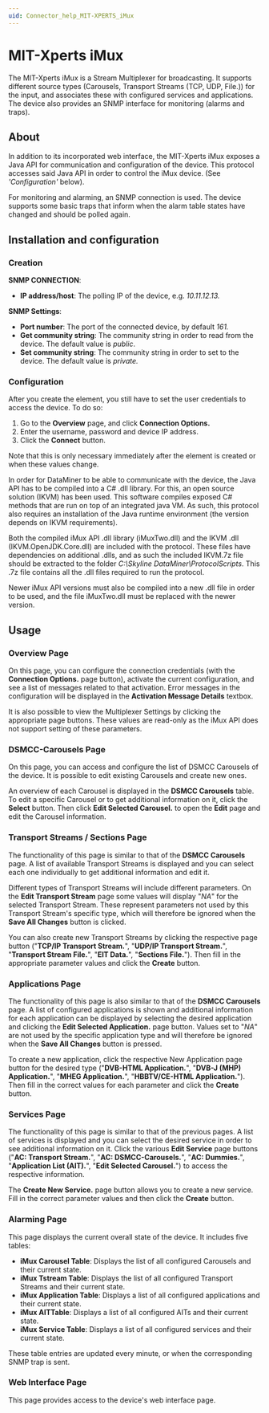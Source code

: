 ```yaml
---
uid: Connector_help_MIT-XPERTS_iMux
---
```


# MIT-Xperts iMux

The MIT-Xperts iMux is a Stream Multiplexer for broadcasting. It supports different source types (Carousels, Transport Streams (TCP, UDP, File.)) for the input, and associates these with configured services and applications. The device also provides an SNMP interface for monitoring (alarms and traps).

## About

In addition to its incorporated web interface, the MIT-Xperts iMux exposes a Java API for communication and configuration of the device. This protocol accesses said Java API in order to control the iMux device. (See *'Configuration'* below).

For monitoring and alarming, an SNMP connection is used. The device supports some basic traps that inform when the alarm table states have changed and should be polled again.

## Installation and configuration

### Creation

**SNMP CONNECTION**:

- **IP address/host**: The polling IP of the device, e.g. *10.11.12.13.*

**SNMP Settings**:

- **Port number**: The port of the connected device, by default *161.*
- **Get community string**: The community string in order to read from the device. The default value is *public*.
- **Set community string**: The community string in order to set to the device. The default value is *private.*

### Configuration

After you create the element, you still have to set the user credentials to access the device. To do so:

1. Go to the **Overview** page, and click **Connection Options.**
1. Enter the username, password and device IP address.
1. Click the **Connect** button.

Note that this is only necessary immediately after the element is created or when these values change.

In order for DataMiner to be able to communicate with the device, the Java API has to be compiled into a C# .dll library. For this, an open source solution (IKVM) has been used. This software compiles exposed C# methods that are run on top of an integrated java VM. As such, this protocol also requires an installation of the Java runtime environment (the version depends on IKVM requirements).

Both the compiled iMux API .dll library (iMuxTwo.dll) and the IKVM .dll (IKVM.OpenJDK.Core.dll) are included with the protocol. These files have dependencies on additional .dlls, and as such the included IKVM.7z file should be extracted to the folder *C:\Skyline DataMiner\ProtocolScripts*. This .7z file contains all the .dll files required to run the protocol.

Newer iMux API versions must also be compiled into a new .dll file in order to be used, and the file iMuxTwo.dll must be replaced with the newer version.

## Usage

### Overview Page

On this page, you can configure the connection credentials (with the **Connection Options.** page button), activate the current configuration, and see a list of messages related to that activation. Error messages in the configuration will be displayed in the **Activation Message Details** textbox.

It is also possible to view the Multiplexer Settings by clicking the appropriate page buttons. These values are read-only as the iMux API does not support setting of these parameters.

### DSMCC-Carousels Page

On this page, you can access and configure the list of DSMCC Carousels of the device. It is possible to edit existing Carousels and create new ones.

An overview of each Carousel is displayed in the **DSMCC Carousels** table. To edit a specific Carousel or to get additional information on it, click the **Select** button. Then click **Edit Selected Carousel.** to open the **Edit** page and edit the Carousel information.

### Transport Streams / Sections Page

The functionality of this page is similar to that of the **DSMCC Carousels** page. A list of available Transport Streams is displayed and you can select each one individually to get additional information and edit it.

Different types of Transport Streams will include different parameters. On the **Edit Transport Stream** page some values will display "*NA*" for the selected Transport Stream. These represent parameters not used by this Transport Stream's specific type, which will therefore be ignored when the **Save All Changes** button is clicked.

You can also create new Transport Streams by clicking the respective page button ("**TCP/IP Transport Stream.**", "**UDP/IP Transport Stream.**", "**Transport Stream File.**", "**EIT Data.**", "**Sections File.**"). Then fill in the appropriate parameter values and click the **Create** button.

### Applications Page

The functionality of this page is also similar to that of the **DSMCC Carousels** page. A list of configured applications is shown and additional information for each application can be displayed by selecting the desired application and clicking the **Edit Selected Application.** page button. Values set to "*NA*" are not used by the specific application type and will therefore be ignored when the **Save All Changes** button is pressed.

To create a new application, click the respective New Application page button for the desired type ("**DVB-HTML Application.**", "**DVB-J (MHP) Application.**", "**MHEG Application.**", "**HBBTV/CE-HTML Application.**"). Then fill in the correct values for each parameter and click the **Create** button.

### Services Page

The functionality of this page is similar to that of the previous pages. A list of services is displayed and you can select the desired service in order to see additional information on it. Click the various **Edit Service** page buttons ("**AC: Transport Stream.**", "**AC: DSMCC-Carousels.**", "**AC: Dummies.**", "**Application List (AIT).**", "**Edit Selected Carousel.**") to access the respective information.

The **Create New Service.** page button allows you to create a new service. Fill in the correct parameter values and then click the **Create** button.

### Alarming Page

This page displays the current overall state of the device. It includes five tables:

- **iMux Carousel Table**: Displays the list of all configured Carousels and their current state.
- **iMux Tstream Table**: Displays the list of all configured Transport Streams and their current state.
- **iMux Application Table**: Displays a list of all configured applications and their current state.
- **iMux AITTable**: Displays a list of all configured AITs and their current state.
- **iMux Service Table**: Displays a list of all configured services and their current state.

These table entries are updated every minute, or when the corresponding SNMP trap is sent.

### Web Interface Page

This page provides access to the device's web interface page.
